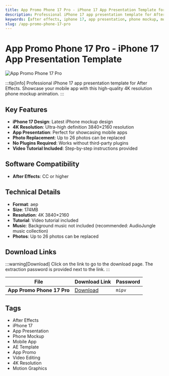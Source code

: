```yaml
---
title: App Promo Phone 17 Pro - iPhone 17 App Presentation Template for AE
description: Professional iPhone 17 app presentation template for After Effects. Showcase your mobile app with this 4K resolution phone mockup animation.
keywords: [after effects, iphone 17, app presentation, phone mockup, mobile app, ae template, app promo, video editing]
slug: /app-promo-phone-17-pro
---
```


# App Promo Phone 17 Pro - iPhone 17 App Presentation Template

![App Promo Phone 17 Pro](https://www.gfxcamp.com/wp-content/uploads/2025/09/App-Promo-Phone-17-Pro-59530965.jpg)

:::tip[info]
Professional iPhone 17 app presentation template for After Effects. Showcase your mobile app with this high-quality 4K resolution phone mockup animation.
:::

## Key Features

- **iPhone 17 Design**: Latest iPhone mockup design
- **4K Resolution**: Ultra-high definition 3840×2160 resolution
- **App Presentation**: Perfect for showcasing mobile apps
- **Photo Replacement**: Up to 26 photos can be replaced
- **No Plugins Required**: Works without third-party plugins
- **Video Tutorial Included**: Step-by-step instructions provided

## Software Compatibility

- **After Effects**: CC or higher

## Technical Details

- **Format**: aep
- **Size**: 174MB
- **Resolution**: 4K 3840×2160
- **Tutorial**: Video tutorial included
- **Music**: Background music not included (recommended: AudioJungle music collection)
- **Photos**: Up to 26 photos can be replaced

## Download Links

:::warning[Download]
Click on the link to go to the download page. The extraction password is provided next to the link.
:::

| File                       | Download Link                                                              | Password |
| -------------------------- | -------------------------------------------------------------------------- | -------- |
| **App Promo Phone 17 Pro**  | [Download](https://pan.baidu.com/s/1aLkKTBuRWzNoaVSt1RIm4A?pwd=mipv)        | `mipv`   |

## Tags

- After Effects
- iPhone 17
- App Presentation
- Phone Mockup
- Mobile App
- AE Template
- App Promo
- Video Editing
- 4K Resolution
- Motion Graphics